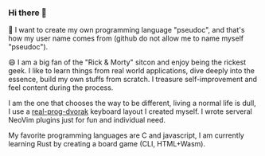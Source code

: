 ### Hi there 👋

<!--
**pseudocc/pseudocc** is a ✨ _special_ ✨ repository because its `README.md` (this file) appears on your GitHub profile.

Here are some ideas to get you started:

- 🔭 I’m currently working on ...
- 🌱 I’m currently learning ...
- 👯 I’m looking to collaborate on ...
- 🤔 I’m looking for help with ...
- 💬 Ask me about ...
- 📫 How to reach me: ...
- 😄 Pronouns: ...
- ⚡ Fun fact: ...
-->

🤔 I want to create my own programming language "pseudoc", and that's how my user
name comes from (github do not allow me to name myself "pseudoc").

😄 I am a big fan of the "Rick & Morty" sitcon and enjoy being the rickest geek.
I like to learn things from real world applications, dive deeply into the essence,
build my own stuffs from scratch. I treasure self-improvement and feel content
during the process.

I am the one that chooses the way to be different, living a normal life is dull,
I use a [real-prog-dvorak](https://github.com/pseudocc/real-prog-dvorak) keyboard
layout I created myself. I wrote serveral NeoVim plugins just for fun and individual
need.

My favorite programming languages are C and javascript, I am currently learning
Rust by creating a board game (CLI, HTML+Wasm).
